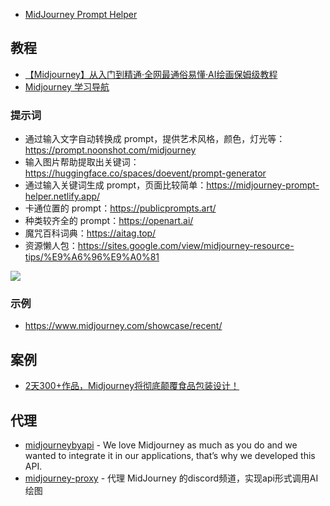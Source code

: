 - [MidJourney Prompt Helper](https://prompt.noonshot.com/)

## 教程

- [【Midjourney】从入门到精通·全网最通俗易懂·AI绘画保姆级教程](https://space.bilibili.com/630876766/channel/collectiondetail?sid=1045607&ctype=0)
- [Midjourney 学习导航](https://learningprompt.wiki/docs/midjourney-learning-path)

### 提示词

- 通过输入文字自动转换成 prompt，提供艺术风格，颜色，灯光等：https://prompt.noonshot.com/midjourney​
- 输入图片帮助提取出关键词：https://huggingface.co/spaces/doevent/prompt-generator​
- 通过输入关键词生成 prompt，页面比较简单：https://midjourney-prompt-helper.netlify.app/​
- 卡通位置的 prompt：https://publicprompts.art/​
- 种类较齐全的 prompt：https://openart.ai/​
- 魔咒百科词典：https://aitag.top/
- 资源懒人包：https://sites.google.com/view/midjourney-resource-tips/%E9%A6%96%E9%A0%81

![](./prompt.png)

### 示例

- https://www.midjourney.com/showcase/recent/

## 案例

- [2天300+作品，Midjourney将彻底颠覆食品包装设计！](https://mp.weixin.qq.com/s/b1v2Jp04119bDeyuBLv_Iw)

## 代理

- [midjourneybyapi](https://midjourneybyapi.cloud/) - We love Midjourney as much as you do and we wanted to integrate it in our applications, that’s why we developed this API.
- [midjourney-proxy](https://github.com/novicezk/midjourney-proxy) - 代理 MidJourney 的discord频道，实现api形式调用AI绘图